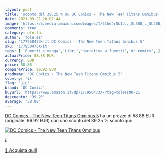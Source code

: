 ```yaml
---
layout: post
title: 'sconto del 39.25 % su DC Comics - The New Teen Titans Omnibus   '
date: 2021-09-21 20:07:44
image: 'https://m.media-amazon.com/images/I/51hd4r5b1dL._SL500_._SL400_.jpg'
comments: true
category: ofertas
author: 'tole.es'
slug: '177950473X-it DC Comics - The New Teen Titans Omnibus 5'
sku: '177950473X-it'
tags: [ 'Fumetti e manga','Libri','Narrativa a fumetti','dc comics', ]
actualPrice: 58.88 EUR
currency: EUR
price: 58.88
comparePrice: 96.92 EUR
prodname: 'DC Comics - The New Teen Titans Omnibus 5'
country: 'it'
flag: '🇮🇹'
brand: 'DC Comics'
buyurl: 'https://www.amazon.it/dp/177950473X/?tag=tolees00-21'
descuento: '39.25'
average: '58.88'
---
```


[DC Comics - The New Teen Titans Omnibus 5](https://www.amazon.it/dp/177950473X/?tag=tolees00-21) ha un prezzo di 58.88 EUR (originale: 96.92 EUR) con uno sconto del 39.25 % sconto qui:

[![DC Comics - The New Teen Titans Omnibus ](https://m.media-amazon.com/images/I/51hd4r5b1dL._SL500_._SL400_.jpg)](https://www.amazon.it/dp/177950473X/?tag=tolees00-21)

ℹ️:


[🛒 Acquista qui!!](https://www.amazon.it/dp/177950473X/?tag=tolees00-21)
